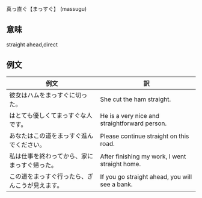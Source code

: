 真っ直ぐ【まっすぐ】 (massugu)

## 意味

straight ahead,direct

## 例文

|例文|訳|
| --- | --- |
|彼女はハムをまっすぐに切った。|She cut the ham straight.|
|はとても優しくてまっすぐな人です。|He is a very nice and straightforward person.|
|あなたはこの道をまっすぐ進んでください。|Please continue straight on this road.|
|私は仕事を終わってから、家にまっすぐ帰った。|After finishing my work, I went straight home.|
|この道をまっすぐ行ったら、ぎんこうが見えます。|If you go straight ahead, you will see a bank.|